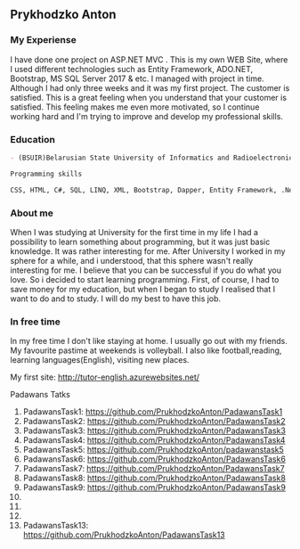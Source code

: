 ## Prykhodzko Anton

### My Experiense
I have done one project on ASP.NET MVC . This is my own WEB Site, where I used different technologies such as Entity Framework, ADO.NET, Bootstrap, MS SQL Server 2017  & etc. I managed with project in time. Although I had only three weeks and it was my first project. The customer is satisfied.
This is a great feeling when you understand that your customer is satisfied. This feeling makes me even more motivated, so I continue working hard and I'm trying to improve and develop my professional skills. 

### Education
```markdown
- (BSUIR)Belarusian State University of Informatics and Radioelectronics(2007-2012)

Programming skills

CSS, HTML, C#, SQL, LINQ, XML, Bootstrap, Dapper, Entity Framework, .Net

```
### About me
When I was studying at University for the first time in my life I had a possibility to learn something about programming, but it was just basic knowledge. It was rather interesting for me. After University I worked in my sphere for a while, and i understood, that this sphere wasn't really interesting for me. I believe that you can be successful if you do what you love. So i decided to start learning programming. First, of course, I had to save money for my education, but when I began to study I realised that I want to do and to study. I will do my best to have this job.

### In free time
In my free time I don't like staying at home. I usually go out with my friends. My favourite pastime at weekends is volleyball. I also like football,reading, learning languages(English), visiting new places.

My first site: http://tutor-english.azurewebsites.net/

Padawans Tatks
1. PadawansTask1: https://github.com/PrukhodzkoAnton/PadawansTask1
2. PadawansTask2: https://github.com/PrukhodzkoAnton/PadawansTask2
3. PadawansTask3: https://github.com/PrukhodzkoAnton/PadawansTask3
4. PadawansTask4: https://github.com/PrukhodzkoAnton/PadawansTask4
5. PadawansTask5: https://github.com/PrukhodzkoAnton/padawanstask5
6. PadawansTask6: https://github.com/PrukhodzkoAnton/PadawansTask6
7. PadawansTask7: https://github.com/PrukhodzkoAnton/PadawansTask7
8. PadawansTask8: https://github.com/PrukhodzkoAnton/PadawansTask8
9. PadawansTask9: https://github.com/PrukhodzkoAnton/PadawansTask9
10.
11.
12.
13. PadawansTask13: https://github.com/PrukhodzkoAnton/PadawansTask13
